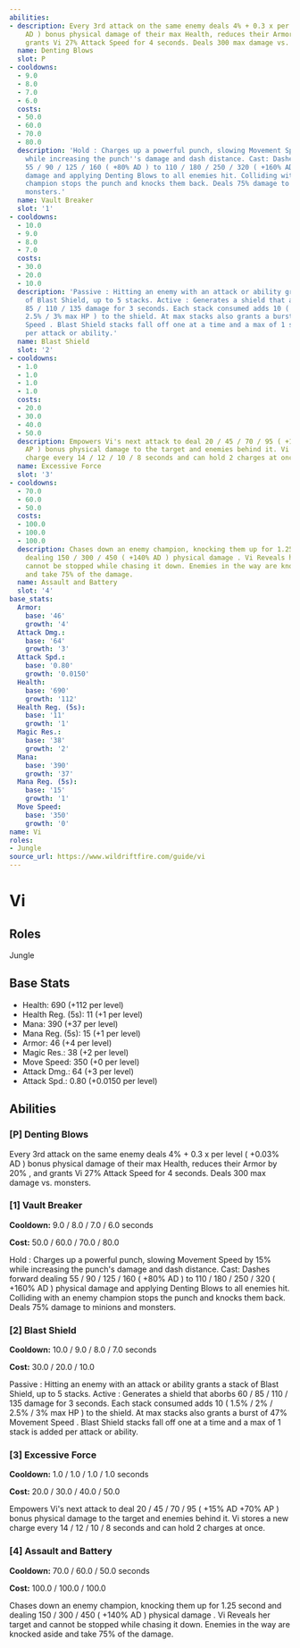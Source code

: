 ```yaml
---
abilities:
- description: Every 3rd attack on the same enemy deals 4% + 0.3 x per level ( +0.03%
    AD ) bonus physical damage of their max Health, reduces their Armor by 20% , and
    grants Vi 27% Attack Speed for 4 seconds. Deals 300 max damage vs. monsters.
  name: Denting Blows
  slot: P
- cooldowns:
  - 9.0
  - 8.0
  - 7.0
  - 6.0
  costs:
  - 50.0
  - 60.0
  - 70.0
  - 80.0
  description: 'Hold : Charges up a powerful punch, slowing Movement Speed by 15%
    while increasing the punch''s damage and dash distance. Cast: Dashes forward dealing
    55 / 90 / 125 / 160 ( +80% AD ) to 110 / 180 / 250 / 320 ( +160% AD ) physical
    damage and applying Denting Blows to all enemies hit. Colliding with an enemy
    champion stops the punch and knocks them back. Deals 75% damage to minions and
    monsters.'
  name: Vault Breaker
  slot: '1'
- cooldowns:
  - 10.0
  - 9.0
  - 8.0
  - 7.0
  costs:
  - 30.0
  - 20.0
  - 10.0
  description: 'Passive : Hitting an enemy with an attack or ability grants a stack
    of Blast Shield, up to 5 stacks. Active : Generates a shield that aborbs 60 /
    85 / 110 / 135 damage for 3 seconds. Each stack consumed adds 10 ( 1.5% / 2% /
    2.5% / 3% max HP ) to the shield. At max stacks also grants a burst of 47% Movement
    Speed . Blast Shield stacks fall off one at a time and a max of 1 stack is added
    per attack or ability.'
  name: Blast Shield
  slot: '2'
- cooldowns:
  - 1.0
  - 1.0
  - 1.0
  - 1.0
  costs:
  - 20.0
  - 30.0
  - 40.0
  - 50.0
  description: Empowers Vi's next attack to deal 20 / 45 / 70 / 95 ( +15% AD +70%
    AP ) bonus physical damage to the target and enemies behind it. Vi stores a new
    charge every 14 / 12 / 10 / 8 seconds and can hold 2 charges at once.
  name: Excessive Force
  slot: '3'
- cooldowns:
  - 70.0
  - 60.0
  - 50.0
  costs:
  - 100.0
  - 100.0
  - 100.0
  description: Chases down an enemy champion, knocking them up for 1.25 second and
    dealing 150 / 300 / 450 ( +140% AD ) physical damage . Vi Reveals her target and
    cannot be stopped while chasing it down. Enemies in the way are knocked aside
    and take 75% of the damage.
  name: Assault and Battery
  slot: '4'
base_stats:
  Armor:
    base: '46'
    growth: '4'
  Attack Dmg.:
    base: '64'
    growth: '3'
  Attack Spd.:
    base: '0.80'
    growth: '0.0150'
  Health:
    base: '690'
    growth: '112'
  Health Reg. (5s):
    base: '11'
    growth: '1'
  Magic Res.:
    base: '38'
    growth: '2'
  Mana:
    base: '390'
    growth: '37'
  Mana Reg. (5s):
    base: '15'
    growth: '1'
  Move Speed:
    base: '350'
    growth: '0'
name: Vi
roles:
- Jungle
source_url: https://www.wildriftfire.com/guide/vi
---
```


# Vi

## Roles

Jungle

## Base Stats

- Health: 690 (+112 per level)
- Health Reg. (5s): 11 (+1 per level)
- Mana: 390 (+37 per level)
- Mana Reg. (5s): 15 (+1 per level)
- Armor: 46 (+4 per level)
- Magic Res.: 38 (+2 per level)
- Move Speed: 350 (+0 per level)
- Attack Dmg.: 64 (+3 per level)
- Attack Spd.: 0.80 (+0.0150 per level)

## Abilities

### [P] Denting Blows

Every 3rd attack on the same enemy deals 4% + 0.3 x per level ( +0.03% AD ) bonus physical damage of their max Health, reduces their Armor by 20% , and grants Vi 27% Attack Speed for 4 seconds. Deals 300 max damage vs. monsters.

### [1] Vault Breaker

**Cooldown:** 9.0 / 8.0 / 7.0 / 6.0 seconds

**Cost:** 50.0 / 60.0 / 70.0 / 80.0

Hold : Charges up a powerful punch, slowing Movement Speed by 15% while increasing the punch's damage and dash distance. Cast: Dashes forward dealing 55 / 90 / 125 / 160 ( +80% AD ) to 110 / 180 / 250 / 320 ( +160% AD ) physical damage and applying Denting Blows to all enemies hit. Colliding with an enemy champion stops the punch and knocks them back. Deals 75% damage to minions and monsters.

### [2] Blast Shield

**Cooldown:** 10.0 / 9.0 / 8.0 / 7.0 seconds

**Cost:** 30.0 / 20.0 / 10.0

Passive : Hitting an enemy with an attack or ability grants a stack of Blast Shield, up to 5 stacks. Active : Generates a shield that aborbs 60 / 85 / 110 / 135 damage for 3 seconds. Each stack consumed adds 10 ( 1.5% / 2% / 2.5% / 3% max HP ) to the shield. At max stacks also grants a burst of 47% Movement Speed . Blast Shield stacks fall off one at a time and a max of 1 stack is added per attack or ability.

### [3] Excessive Force

**Cooldown:** 1.0 / 1.0 / 1.0 / 1.0 seconds

**Cost:** 20.0 / 30.0 / 40.0 / 50.0

Empowers Vi's next attack to deal 20 / 45 / 70 / 95 ( +15% AD +70% AP ) bonus physical damage to the target and enemies behind it. Vi stores a new charge every 14 / 12 / 10 / 8 seconds and can hold 2 charges at once.

### [4] Assault and Battery

**Cooldown:** 70.0 / 60.0 / 50.0 seconds

**Cost:** 100.0 / 100.0 / 100.0

Chases down an enemy champion, knocking them up for 1.25 second and dealing 150 / 300 / 450 ( +140% AD ) physical damage . Vi Reveals her target and cannot be stopped while chasing it down. Enemies in the way are knocked aside and take 75% of the damage.

